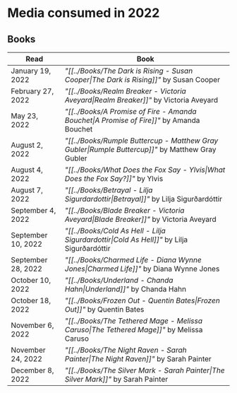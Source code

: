 # Media consumed in 2022

## Books
| Read               | Book                                                                                             |
| ------------------ | ------------------------------------------------------------------------------------------------ |
| January 19, 2022   | _"[[../Books/The Dark is Rising - Susan Cooper\|The Dark is Rising]]"_ by Susan Cooper           |
| February 27, 2022  | _"[[../Books/Realm Breaker - Victoria Aveyard\|Realm Breaker]]"_ by Victoria Aveyard             |
| May 23, 2022       | _"[[../Books/A Promise of Fire - Amanda Bouchet\|A Promise of Fire]]"_ by Amanda Bouchet         |
| August 2, 2022     | _"[[../Books/Rumple Buttercup - Matthew Gray Gubler\|Rumple Buttercup]]"_ by Matthew Gray Gubler |
| August 4, 2022     | _"[[../Books/What Does the Fox Say - Ylvis\|What Does the Fox Say?]]"_ by Ylvis                  |
| August 7, 2022     | _"[[../Books/Betrayal - Lilja Sigurdardottir\|Betrayal]]"_ by Lilja Sigurðardóttir               |
| September 4, 2022  | _"[[../Books/Blade Breaker - Victoria Aveyard\|Blade Breaker]]"_ by Victoria Aveyard             |
| September 10, 2022 | _"[[../Books/Cold As Hell - Lilja Sigurdardottir\|Cold As Hell]]"_ by Lilja Sigurðardóttir       |
| September 28, 2022 | _"[[../Books/Charmed Life - Diana Wynne Jones\|Charmed Life]]"_ by Diana Wynne Jones             |
| October 10, 2022   | _"[[../Books/Underland - Chanda Hahn\|Underland]]"_ by Chanda Hahn                               |
| October 18, 2022   | _"[[../Books/Frozen Out - Quentin Bates\|Frozen Out]]"_ by Quentin Bates                         |
| November 6, 2022   | _"[[../Books/The Tethered Mage - Melissa Caruso\|The Tethered Mage]]"_ by Melissa Caruso         |
| November 24, 2022  | _"[[../Books/The Night Raven - Sarah Painter\|The Night Raven]]"_ by Sarah Painter               |
| December 8, 2022   | _"[[../Books/The Silver Mark - Sarah Painter\|The Silver Mark]]"_ by Sarah Painter               |


